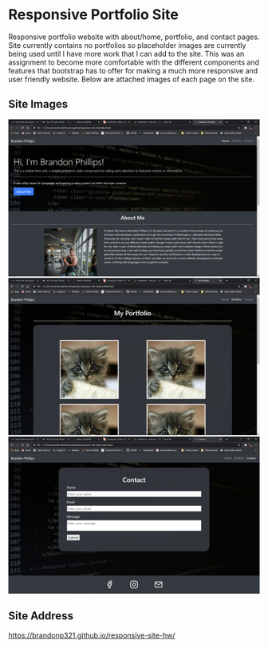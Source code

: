 # Responsive Portfolio Site
Responsive portfolio website with about/home, portfolio, and contact pages.  Site currently contains no portfolios so placeholder images are currently being used until I have more work that I can add to the site.  This was an assignment to become more comfortable with the different components and features that bootstrap has to offer for making a much more responsive and user friendly website.  Below are attached images of each page on the site.

## Site Images
![Home/About page](/images/about-page-screenshot.png)
![Portfolio page](/images/portfolio-page-screenshot.png)
![Contact page](/images/contact-page-screenshot.png)

## Site Address
https://brandonp321.github.io/responsive-site-hw/